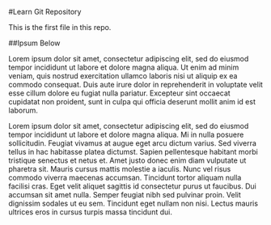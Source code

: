 #Learn Git Repository 

This is the first file in this repo.

##Ipsum Below

Lorem ipsum dolor sit amet, consectetur adipiscing elit, sed do eiusmod tempor incididunt ut labore et dolore magna aliqua. Ut enim ad minim veniam, quis nostrud exercitation ullamco laboris nisi ut aliquip ex ea commodo consequat. Duis aute irure dolor in reprehenderit in voluptate velit esse cillum dolore eu fugiat nulla pariatur. Excepteur sint occaecat cupidatat non proident, sunt in culpa qui officia deserunt mollit anim id est laborum.

Lorem ipsum dolor sit amet, consectetur adipiscing elit, sed do eiusmod tempor incididunt ut labore et dolore magna aliqua. Mi in nulla posuere sollicitudin. Feugiat vivamus at augue eget arcu dictum varius. Sed viverra tellus in hac habitasse platea dictumst. Sapien pellentesque habitant morbi tristique senectus et netus et. Amet justo donec enim diam vulputate ut pharetra sit. Mauris cursus mattis molestie a iaculis. Nunc vel risus commodo viverra maecenas accumsan. Tincidunt tortor aliquam nulla facilisi cras. Eget velit aliquet sagittis id consectetur purus ut faucibus. Dui accumsan sit amet nulla. Semper feugiat nibh sed pulvinar proin. Velit dignissim sodales ut eu sem. Tincidunt eget nullam non nisi. Lectus mauris ultrices eros in cursus turpis massa tincidunt dui.